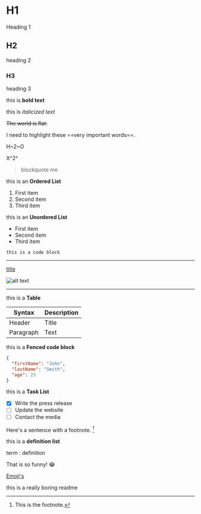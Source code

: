 # H1

Heading 1

## H2

heading 2

### H3

heading 3

this is **bold text**

this is *italicized text*

~~The world is flat.~~

I need to highlight these ==very important words==.

H~2~O

X^2^

> blockquote me

this is an **Ordered List**

1. First item
2. Second item
3. Third item

this is an **Unordered List**

- First item
- Second item
- Third item

`this is a code block`

---
[title](https://www.example.com)

![alt text](image.jpg)

---
this is a **Table**

| Syntax | Description |
| ----------- | ----------- |
| Header | Title |
| Paragraph | Text |

this is a **Fenced code block**

```json
{
  "firstName": "John",
  "lastName": "Smith",
  "age": 25
}
```

this is a **Task List**

- [x] Write the press release
- [ ] Update the website
- [ ] Contact the media

Here's a sentence with a footnote. [^1]

this is a **definition list**

term
: definition

That is so funny! :joy:

[Emoji's](https://www.markdownguide.org/extended-syntax/#copying-and-pasting-emoji)

this is a really boring readme

[^1]: This is the footnote.
